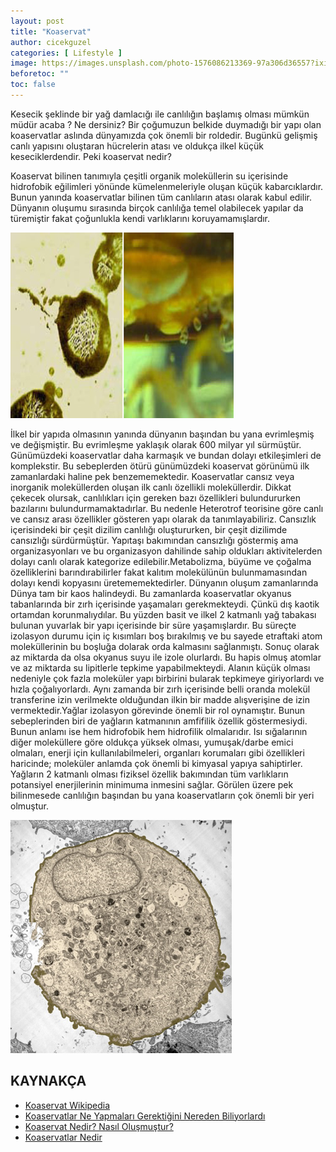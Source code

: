 ```yaml
---
layout: post
title: "Koaservat"
author: cicekguzel
categories: [ Lifestyle ]
image: https://images.unsplash.com/photo-1576086213369-97a306d36557?ixid=MnwxMjA3fDB8MHxzZWFyY2h8Mnx8ZG5hfGVufDB8fDB8fA%3D%3D&ixlib=rb-1.2.1&auto=format&fit=crop&w=500&q=60
beforetoc: ""
toc: false
---
```

Kesecik şeklinde bir yağ damlacığı ile canlılığın başlamış olması mümkün müdür 
acaba ?  Ne dersiniz? Bir çoğumuzun belkide duymadığı bir yapı olan koaservatlar aslında dünyamızda çok önemli bir roldedir. Bugünkü gelişmiş canlı yapısını oluştaran hücrelerin atası ve oldukça ilkel küçük keseciklerdendir. Peki koaservat nedir?

Koaservat bilinen tanımıyla çeşitli organik moleküllerin su içerisinde hidrofobik eğilimleri yönünde kümelenmeleriyle oluşan küçük kabarcıklardır. Bunun yanında koaservatlar bilinen tüm canlıların atası olarak kabul edilir. Dünyanın oluşumu sırasında birçok canlılığa temel olabilecek yapılar da türemiştir fakat çoğunlukla kendi varlıklarını koruyamamışlardır. 

![](https://github.com/neokorteks/neokorteks/blob/master/assets/images/%C3%A7i%C3%A7ek1.png?raw=true)

İlkel bir yapıda olmasının yanında dünyanın başından bu yana evrimleşmiş ve değişmiştir. Bu evrimleşme yaklaşık olarak 600 milyar yıl sürmüştür. Günümüzdeki koaservatlar daha karmaşık ve bundan dolayı etkileşimleri de komplekstir. Bu sebeplerden ötürü günümüzdeki koaservat görünümü ilk zamanlardaki haline pek benzememektedir. Koaservatlar cansız veya inorganik moleküllerden oluşan ilk canlı özellikli moleküllerdir. Dikkat çekecek olursak, canlılıkları için gereken bazı özellikleri bulundururken bazılarını bulundurmamaktadırlar. Bu nedenle Heterotrof teorisine göre canlı ve cansız arası özellikler gösteren yapı olarak da tanımlayabiliriz. Cansızlık içerisindeki bir çeşit dizilim canlılığı oluştururken, bir çeşit dizilimde cansızlığı sürdürmüştür. Yapıtaşı bakımından cansızlığı göstermiş ama organizasyonları ve bu organizasyon dahilinde sahip oldukları aktivitelerden dolayı canlı olarak kategorize edilebilir.Metabolizma, büyüme ve çoğalma özelliklerini barındırabilirler fakat kalıtım molekülünün bulunmamasından dolayı kendi kopyasını üretememektedirler. Dünyanın oluşum zamanlarında Dünya tam bir kaos halindeydi. Bu zamanlarda koaservatlar okyanus tabanlarında bir zırh içerisinde yaşamaları gerekmekteydi. Çünkü dış kaotik ortamdan korunmalıydılar. Bu yüzden basit ve ilkel 2 katmanlı yağ tabakası bulunan yuvarlak bir yapı içerisinde bir süre yaşamışlardır.  Bu süreçte izolasyon durumu için iç kısımları boş bırakılmış ve bu sayede etraftaki atom moleküllerinin bu boşluğa dolarak orda kalmasını sağlanmıştı.  Sonuç olarak az miktarda da olsa okyanus suyu ile  izole olurlardı. Bu hapis olmuş atomlar ve az miktarda su lipitlerle tepkime yapabilmekteydi. Alanın küçük olması nedeniyle çok fazla moleküler yapı birbirini bularak tepkimeye giriyorlardı ve hızla çoğalıyorlardı. Aynı zamanda bir zırh içerisinde belli oranda molekül transferine izin verilmekte olduğundan ilkin bir madde alışverişine de izin vermektedir.Yağlar izolasyon görevinde önemli bir rol oynamıştır. Bunun sebeplerinden biri de yağların katmanının amfifilik özellik göstermesiydi. Bunun anlamı ise hem hidrofobik hem hidrofilik olmalarıdır. Isı sığalarının diğer moleküllere göre oldukça yüksek olması, yumuşak/darbe emici olmaları, enerji için kullanılabilmeleri, organları korumaları gibi özellikleri haricinde; moleküler anlamda çok önemli bi kimyasal yapıya sahiptirler. Yağların 2 katmanlı olması fiziksel özellik bakımından tüm varlıkların potansiyel enerjilerinin minimuma inmesini sağlar. Görülen üzere pek bilinmesede canlılığın başından bu yana koaservatların çok önemli bir yeri olmuştur.

![](https://github.com/neokorteks/neokorteks/blob/master/assets/images/%C3%A7i%C3%A7ek2.png?raw=true)

## KAYNAKÇA
- [Koaservat Wikipedia](https://tr.wikipedia.org/wiki/Koaservat)
- [Koaservatlar Ne Yapmaları Gerektiğini Nereden Biliyorlardı](https://evrimagaci.org/koaservatlar-ne-yapmalari-gerektigini-nereden-biliyorlardi-canlilik-dogal-sureclerle-nasil-basladi-36)
- [Koaservat Nedir? Nasıl Oluşmuştur?](https://evrimagaci.org/koaservat-nedir-ilkin-koaservat-yapilari-nasil-olusmustur-34)
- [Koaservatlar Nedir](https://www.psalvatore.com/Blog/Yazilar/Koaservatlarnedir.html)
